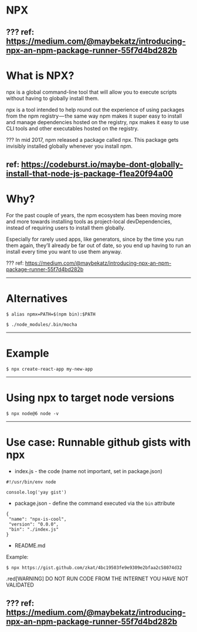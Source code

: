 # NPX

???
ref: https://medium.com/@maybekatz/introducing-npx-an-npm-package-runner-55f7d4bd282b
---
# What is NPX?

npx is a global command-line tool that will allow you to execute scripts without having to globally install them.

npx is a tool intended to help round out the experience of using packages from the npm registry — the same way npm makes it super easy to install and manage dependencies hosted on the registry, npx makes it easy to use CLI tools and other executables hosted on the registry.

???
In mid 2017, npm released a package called npx. This package gets invisibly installed globally whenever you install npm.

ref: https://codeburst.io/maybe-dont-globally-install-that-node-js-package-f1ea20f94a00
---
# Why?

For the past couple of years, the npm ecosystem has been moving more and more towards installing tools as project-local devDependencies, instead of requiring users to install them globally.

Especially for rarely used apps, like generators, since by the time you run them again, they’ll already be far out of date, so you end up having to run an install every time you want to use them anyway.

???
ref: https://medium.com/@maybekatz/introducing-npx-an-npm-package-runner-55f7d4bd282b

---
# Alternatives

```
$ alias npmx=PATH=$(npm bin):$PATH
```

```
$ ./node_modules/.bin/mocha
```
---
# Example

```
$ npx create-react-app my-new-app
```

---
# Using npx to target node versions

```shell
$ npx node@6 node -v
```

---
# Use case: Runnable github gists with npx

* index.js - the code (name not important, set in package.json)
```
#!/usr/bin/env node

console.log('yay gist')
```
* package.json - define the command executed via the `bin` attribute
```
{
 "name": "npx-is-cool",
 "version": "0.0.0",
 "bin": "./index.js"
}
```
* README.md

Example: 
```
$ npx https://gist.github.com/zkat/4bc19503fe9e9309e2bfaa2c58074d32
```

.red[WARNING] DO NOT RUN CODE FROM THE INTERNET YOU HAVE NOT VALIDATED

???
ref: https://medium.com/@maybekatz/introducing-npx-an-npm-package-runner-55f7d4bd282b
---
